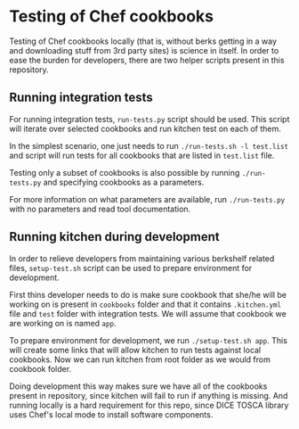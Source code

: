 # Testing of Chef cookbooks

Testing of Chef cookbooks locally (that is, without berks getting in a way and
downloading stuff from 3rd party sites) is science in itself. In order to ease
the burden for developers, there are two helper scripts present in this
repository.


## Running integration tests

For running integration tests, `run-tests.py` script should be used. This
script will iterate over selected cookbooks and run kitchen test on each of
them.

In the simplest scenario, one just needs to run `./run-tests.sh -l test.list`
and script will run tests for all cookbooks that are listed in `test.list`
file.

Testing only a subset of cookbooks is also possible by running `./run-tests.py`
and specifying cookbooks as a parameters.

For more information on what parameters are available, run `./run-tests.py`
with no parameters and read tool documentation.


## Running kitchen during development

In order to relieve developers from maintaining various berkshelf related
files, `setup-test.sh` script can be used to prepare environment for
development.

First thins developer needs to do is make sure cookbook that she/he will be
working on is present in `cookbooks` folder and that it contains `.kitchen.yml`
file and `test` folder with integration tests. We will assume that cookbook we
are working on is named `app`.

To prepare environment for development, we run `./setup-test.sh app`. This will
create some links that will allow kitchen to run tests against local cookbooks.
Now we can run kitchen from root folder as we would from cookbook folder.

Doing development this way makes sure we have all of the cookbooks present in
repository, since kitchen will fail to run if anything is missing. And running
locally is a hard requirement for this repo, since DICE TOSCA library uses
Chef's local mode to install software components.

